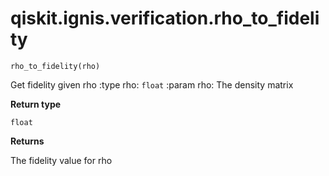# qiskit.ignis.verification.rho\_to\_fidelity

<span id="undefined" />

`rho_to_fidelity(rho)`

Get fidelity given rho :type rho: `float` :param rho: The density matrix

**Return type**

`float`

**Returns**

The fidelity value for rho
